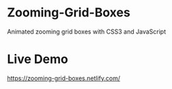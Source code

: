 # Zooming-Grid-Boxes
Animated zooming grid boxes with CSS3 and JavaScript

# Live Demo
https://zooming-grid-boxes.netlify.com/
